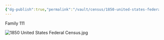 ```yaml
---
{"dg-publish":true,"permalink":"/vault/census/1850-united-states-federal-census-2/","tags":["William-Legg","William-McGinnis-Legg"]}
---
```


Family 111

![1850 United States Federal Census.jpg](/img/user/assets/1850%20United%20States%20Federal%20Census.jpg)